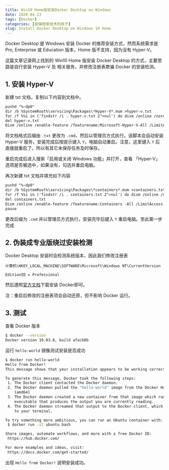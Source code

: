 ```yaml
---
title: Win10 Home版安装Docker Desktop on Windows
date: 2020-04-23
tags: [Docker]
categories: [爱编程爱技术的孩子]
slug: Install Docker Desktop on Windows 10 Home
---
```


Docker Desktop 是 Windows 安装 Docker 的推荐安装方式，然而系统需求是 Pro, Enterprise 或 Education 版本，Home 版不支持，因为没有 Hyper-V。

这篇文章记录网上找到的 Win10 Home 版安装 Docker Desktop 的方式，主要思路是自行安装 Hyper-V 及 相关服务，并修改注册表欺骗 Docker 的安装检测。

## 1. 安装 Hyper-V

新建 txt 文档，复制以下内容到文档中。

```txt
pushd "%~dp0"
dir /b %SystemRoot%\servicing\Packages\*Hyper-V*.mum >hyper-v.txt
for /f %%i in ('findstr /i . hyper-v.txt 2^>nul') do dism /online /norestart /add-package:"%SystemRoot%\servicing\Packages\%%i"
del hyper-v.txt
Dism /online /enable-feature /featurename:Microsoft-Hyper-V-All /LimitAccess /ALL
```

将文档格式后缀由 `.txt` 更改为 `.cmd`，然后以管理员方式执行。该脚本会自动安装 Hyper-V 服务，安装完成后按提示键入 `Y`，电脑自动重启。注意，这里键入 `Y` 后直接就重启了，所以有其它未保存任务及时保存。

重启完成后进入搜索「启用或关闭 Windows 功能」并打开，查看 「Hyper-V」选项是否被选中，如果没有，勾选并重启电脑。

再次新建 txt 文档并填充如下内容

```txt
pushd "%~dp0"
dir /b %SystemRoot%\servicing\Packages\*containers*.mum >containers.txt
for /f %%i in ('findstr /i . containers.txt 2^>nul') do dism /online /norestart /add-package:"%SystemRoot%\servicing\Packages\%%i"
del containers.txt
Dism /online /enable-feature /featurename:Containers -All /LimitAccess /ALL
pause
```

更改后缀为 `.cmd` 并以管理员方式执行，安装完毕后键入 `Y` 重启电脑。至此第一步完成

## 2. 伪装成专业版绕过安装检测

Docker Desktop 安装时会检测系统版本，因此我们修改注册表

```
计算机\HKEY_LOCAL_MACHINE\SOFTWARE\Microsoft\Windows NT\CurrentVersion

EditionID = Professional
```

然后遵照[官方文档](https://docs.docker.com/docker-for-windows/install/)下载安装 Docker即可。

注：重启后修改的注册表项会自动还原，但不影响 Docker 运行。

## 3. 测试

查看 Docker 版本

```bash
$ docker --version
Docker version 19.03.8, build afacb8b
```

运行 `hello-world` 镜像测试安装是否成功

```bash
$ docker run hello-world                                                                                                
Hello from Docker!
This message shows that your installation appears to be working correctly.

To generate this message, Docker took the following steps:
 1. The Docker client contacted the Docker daemon.
 2. The Docker daemon pulled the "hello-world" image from the Docker Hub.
    (amd64)
 3. The Docker daemon created a new container from that image which runs the
    executable that produces the output you are currently reading.
 4. The Docker daemon streamed that output to the Docker client, which sent it
    to your terminal.

To try something more ambitious, you can run an Ubuntu container with:
 $ docker run -it ubuntu bash

Share images, automate workflows, and more with a free Docker ID:
 https://hub.docker.com/

For more examples and ideas, visit:
 https://docs.docker.com/get-started/
```

出现 `Hello from Docker!` 说明安装成功。